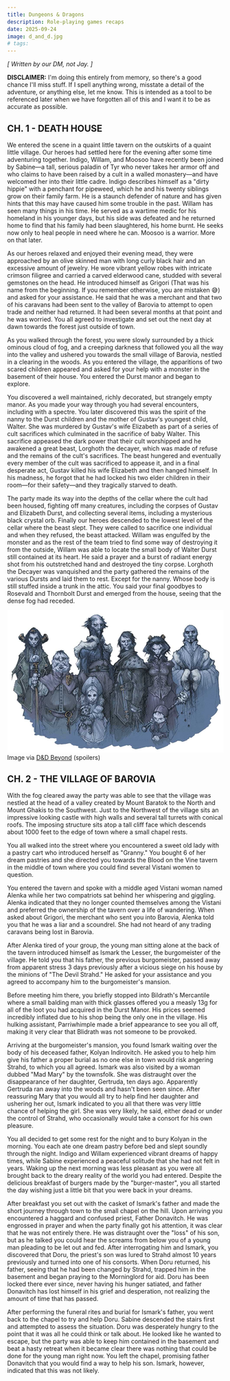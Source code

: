 ```yaml
---
title: Dungeons & Dragons
description: Role-playing games recaps
date: 2025-09-24
image: d_and_d.jpg
# tags:
---
```


*[ Written by our DM, not Jay. ]*

**DISCLAIMER:** 
I'm doing this entirely from memory, so there's a good chance I'll miss stuff.
If I spell anything wrong, misstate a detail of the adventure, or anything
else, let me know. This is intended as a tool to be referenced later when we
have forgotten all of this and I want it to be as accurate as possible.

## CH. 1 - DEATH HOUSE

We entered the scene in a quaint little tavern on the outskirts of a quaint
little village. Our heroes had settled here for the evening after some time
adventuring together. Indigo, Willam, and Moosoo have recently been joined by
Sabine—a tall, serious paladin of Tyr who never takes her armor off and who
claims to have been raised by a cult in a walled monastery—and have welcomed
her into their little cadre. Indigo describes himself as a "dirty hippie" with
a penchant for pipeweed, which he and his twenty siblings grow on their family
farm. He is a staunch defender of nature and has given hints that this may have
caused him some trouble in the past. Willam has seen many things in his time.
He served as a wartime medic for his homeland in his younger days, but his side
was defeated and he returned home to find that his family had been slaughtered,
his home burnt. He seeks now only to heal people in need where he can. Moosoo
is a warrior. More on that later.

As our heroes relaxed and enjoyed their evening mead, they were approached by
an olive skinned man with long curly black hair and an excessive amount of
jewelry. He wore vibrant yellow robes with intricate crimson filigree and
carried a carved elderwood cane, studded with several gemstones on the head. He
introduced himself as Grigori (That was his name from the beginning. If you
remember otherwise, you are mistaken 😅) and asked for your assistance. He
said that he was a merchant and that two of his caravans had been sent to the
valley of Barovia to attempt to open trade and neither had returned. It had
been several months at that point and he was worried. You all agreed to
investigate and set out the next day at dawn towards the forest just outside of
town. 

As you walked through the forest, you were slowly surrounded by a thick ominous
cloud of fog, and a creeping darkness that followed you all the way into the
valley and ushered you towards the small village of Barovia, nestled in a
clearing in the woods. As you entered the village, the apparitions of two
scared children appeared and asked for your help with a monster in the basement
of their house. You entered the Durst manor and began to explore.

You discovered a well maintained, richly decorated, but strangely empty manor.
As you made your way through you had several encounters, including with a
spectre. You later discovered this was the spirit of the nanny to the Durst
children and the mother of Gustav's youngest child, Walter. She was murdered by
Gustav's wife Elizabeth as part of a series of cult sacrifices which culminated
in the sacrifice of baby Walter. This sacrifice appeased the dark power that
their cult worshipped and he awakened a great beast, Lorghoth the decayer,
which was made of refuse and the remains of the cult's sacrifices. The beast
hungered and eventually every member of the cult was sacrificed to appease it,
and in a final desperate act, Gustav killed his wife Elizabeth and then hanged
himself. In his madness, he forgot that he had locked his two elder children in
their room—for their safety—and they tragically starved to death.

The party made its way into the depths of the cellar where the cult had been
housed, fighting off many creatures, including the corpses of Gustav and
Elizabeth Durst, and collecting several items, including a mysterious black
crystal orb. Finally our heroes descended to the lowest level of the cellar
where the beast slept. They were called to sacrifice one individual and when
they refused, the beast attacked. Willam was engulfed by the monster and as the
rest of the team tried to find some way of destroying it from the outside,
Willam was able to locate the small body of Walter Durst still contained at its
heart. He said a prayer and a burst of radiant energy shot from his
outstretched hand and destroyed the tiny corpse. Lorghoth the Decayer was
vanquished and the party gathered the remains of the various Dursts and laid
them to rest. Except for the nanny. Whose body is still stuffed inside a trunk
in the attic.  You said your final goodbyes to Rosevald and Thornbolt Durst and
emerged from the house, seeing that the dense fog had receded.

<img src="./d_and_d.jpg" alt="What Barovians Are Like">
Image via <a href="https://www.dndbeyond.com/posts/977-strahds-barovia-a-guide-to-d-ds-most-famous-horror">D&D Beyond</a> (spoilers)

## CH. 2 - THE VILLAGE OF BAROVIA

With the fog cleared away the party was able to see that the village was
nestled at the head of a valley created by Mount Baratok to the North and Mount
Ghakis to the Southwest. Just to the Northwest of the village sits an
impressive looking castle with high walls and several tall turrets with conical
roofs. The imposing structure sits atop a tall cliff face which descends about
1000 feet to the edge of town where a small chapel rests.

You all walked into the street where you encountered a sweet old lady with a
pastry cart who introduced herself as "Granny." You bought 6 of her dream
pastries and she directed you towards the Blood on the Vine tavern in the
middle of town where you could find several Vistani women to question. 

You entered the tavern and spoke with a middle aged Vistani woman named Alenka
while her two compatriots sat behind her whispering and giggling. Alenka
indicated that they no longer counted themselves among the Vistani and
preferred the ownership of the tavern over a life of wandering. When asked
about Grigori, the merchant who sent you into Barovia, Alenka told you that he
was a liar and a scoundrel. She had not heard of any trading caravans being
lost in Barovia.

After Alenka tired of your group, the young man sitting alone at the back of
the tavern introduced himself as Ismark the Lesser, the burgomeister of the
village. He told you that his father, the previous burgomeister, passed away
from apparent stress 3 days previously after a vicious siege on his house by
the minions of "The Devil Strahd." He asked for your assistance and you agreed
to accompany him to the burgomeister's mansion.

Before meeting him there, you briefly stopped into Bildrath's Mercantile where
a small balding man with thick glasses offered you a measly 13g for all of the
loot you had acquired in the Durst Manor. His prices seemed incredibly inflated
due to his shop being the only one in the village. His hulking assistant,
Parriwhimple made a brief appearance to see you all off, making it very clear
that Blidrath was not someone to be provoked.

Arriving at the burgomeister's mansion, you found Ismark waiting over the body
of his deceased father, Kolyan Indirovitch. He asked you to help him give his
father a proper burial as no one else in town would risk angering Strahd, to
which you all agreed. Ismark was also visited by a woman dubbed "Mad Mary" by
the townsfolk. She was distraught over the disappearance of her daughter,
Gertruda, ten days ago. Apparently Gertruda ran away into the woods and hasn't
been seen since. After reassuring Mary that you would all try to help find her
daughter and ushering her out, Ismark indicated to you all that there was very
little chance of helping the girl. She was very likely, he said, either dead or
under the control of Strahd, who occasionally would take a consort for his own
pleasure.

You all decided to get some rest for the night and to bury Kolyan in the
morning. You each ate one dream pastry before bed and slept soundly through the
night. Indigo and Willam experienced vibrant dreams of happy times, while
Sabine experienced a peaceful solitude that she had not felt in years. Waking
up the next morning was less pleasant as you were all brought back to the
dreary reality of the world you had entered. Despite the delicious breakfast of
burgers made by the "burger-master", you all started the day wishing just a
little bit that you were back in your dreams.

After breakfast you set out with the casket of Ismark's father and made the
short journey through town to the small chapel on the hill. Upon arriving you
encountered a haggard and confused priest, Father Donavitch. He was engrossed
in prayer and when the party finally got his attention, it was clear that he
was not entirely there. He was distraught over the "loss" of his son, but as he
talked you could hear the screams from below you of a young man pleading to be
let out and fed. After interrogating him and Ismark, you discovered that Doru,
the priest's son was lured to Strahd almost 10 years previously and turned into
one of his consorts. When Doru returned, his father, seeing that he had been
changed by Strahd, trapped him in the basement and began praying to the
Morninglord for aid. Doru has been locked there ever since, never having his
hunger satiated, and father Donavitch has lost himself in his grief and
desperation, not realizing the amount of time that has passed.

After performing the funeral rites and burial for Ismark's father, you went
back to the chapel to try and help Doru. Sabine descended the stairs first and
attempted to assess the situation. Doru was desperately hungry to the point
that it was all he could think or talk about. He looked like he wanted to
escape, but the party was able to keep him contained in the basement and beat a
hasty retreat when it became clear there was nothing that could be done for the
young man right now. You left the chapel, promising father Donavitch that you
would find a way to help his son. Ismark, however, indicated that this was not
likely.


